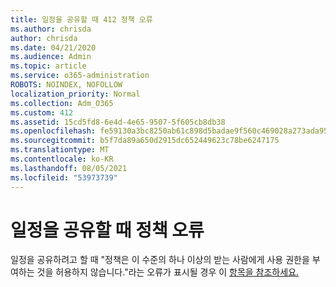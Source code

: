 ```yaml
---
title: 일정을 공유할 때 412 정책 오류
ms.author: chrisda
author: chrisda
ms.date: 04/21/2020
ms.audience: Admin
ms.topic: article
ms.service: o365-administration
ROBOTS: NOINDEX, NOFOLLOW
localization_priority: Normal
ms.collection: Adm_O365
ms.custom: 412
ms.assetid: 15cd5fd8-6e4d-4e65-9507-5f605cb8db38
ms.openlocfilehash: fe59130a3bc8250ab61c898d5badae9f560c469028a273ada9576109e18c330a
ms.sourcegitcommit: b5f7da89a650d2915dc652449623c78be6247175
ms.translationtype: MT
ms.contentlocale: ko-KR
ms.lasthandoff: 08/05/2021
ms.locfileid: "53973739"
---
```

# <a name="policy-error-when-sharing-a-calendar"></a>일정을 공유할 때 정책 오류

일정을 공유하려고 할 때 "정책은 이 수준의 하나 이상의 받는 사람에게 사용 권한을 부여하는 것을 허용하지 않습니다."라는 오류가 표시될 경우 이 [항목을 참조하세요.](https://support.microsoft.com/help/3187524/policy-does-not-allow-granting-permissions-at-this-level-to-one-or-mor)
